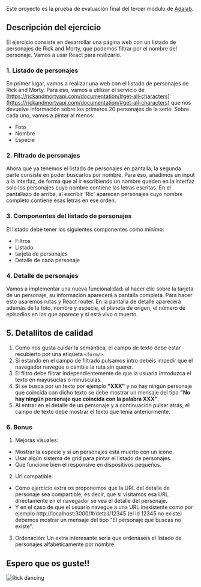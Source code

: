 Este proyecto es la prueba de evaluación final del tercer módulo de [Adalab](https://www.adalab.es).

## Descripción del ejercicio

El ejercicio consiste en desarrollar una página web con un listado de personajes de Rick and Morty, que podemos filtrar por el nombre del personaje. Vamos a usar React para realizarlo.

### 1. Listado de personajes

En primer lugar, vamos a realizar una web con el listado de personajes de Rick and Morty. Para eso, vamos a
utilizar el servicio de [https://rickandmortyapi.com/documentation/#get-all-characters](https://rickandmortyapi.com/documentation/#get-all-characters) que nos devuelve información sobre los primeros 20 personajes de la serie. Sobre cada uno, vamos a pintar al menos:

- Foto
- Nombre
- Especie

### 2. Filtrado de personajes

Ahora que ya tenemos el listado de personajes en pantalla, la segunda parte consiste en poder buscarlos por nombre. Para eso, añadimos un input a la interfaz, de forma que al ir escribiendo un nombre queden en la interfaz solo los personajes cuyo nombre contiene las letras escritas. En el pantallazo de arriba, al escribir 'Ric' aparecen personajes cuyo nombre completo contiene esas letras en ese orden.

### 3. Componentes del listado de personajes

El listado debe tener los siguientes componentes como mínimo:

- Filtros
- Listado
- tarjeta de personajes
- Detalle de cada personaje

### 4. Detalle de personajes

Vamos a implementar una nueva funcionalidad: al hacer clic sobre la tarjeta de un personaje, su información aparecerá a pantalla completa. Para hacer esto usaremos rutas y React router. En la pantalla de detalle aparecerá además de la foto, nombre y especie, el planeta de origen, el número de episodios en los que aparece y si está vivo o muerto.

## 5. Detallitos de calidad

1. Como nos gusta cuidar la semántica, el campo de texto debe estar recubierto por una etiqueta `<form/>`.
2. Si estando en el campo de filtrado pulsamos intro debéis impedir que el navegador navegue o cambie la ruta sin querer.
3. El filtro debe filtrar independientemente de que la usuaria introduzca el texto en mayúsuclas o minúsculas.
4. Si se busca por un texto por ejemplo **"XXX"** y no hay ningún personaje que coincida con dicho texto se debe mostrar un mensaje del tipo **"No hay ningún personaje que coincida con la palabra XXX"**.
5. Al entrar en el detalle de un personaje y a continuación pulsar atrás, el campo de texto debe mostrar el texto que tenía anteriormente.

### 6. Bonus

1. Mejoras visuales:

- Mostrar la especie y si un personajes está muerto con un icono.
- Usar algún sistema de grid para pintar el listado de personajes.
- Que funcione bien el responsive en dispositivos pequeños.

2. Url compatible:

- Como ejercicio extra os proponemos que la URL del detalle de personaje sea compartible, es decir, que si visitamos esa URL directamente en el navegador se vea el detalle del personaje.
- Y en el caso de que el usuario navegue a una URL inexistente como por ejemplo http://localhost:3000/#/detail/12345 (el id 12345 no existe) debemos mostrar un mensaje del
  tipo "El personaje que buscas no existe".

3. Ordenación: Un extra interesante sería que ordenáseis el listado de personajes alfabéticamente por nombre.

## Espero que os guste!!

![Rick dancing](https://media2.giphy.com/media/35nU79vBbeOm4/giphy.gif?cid=ecf05e473155d3ac5d165524e2b17b11448c7f743f71c54a&rid=giphy.gif)
